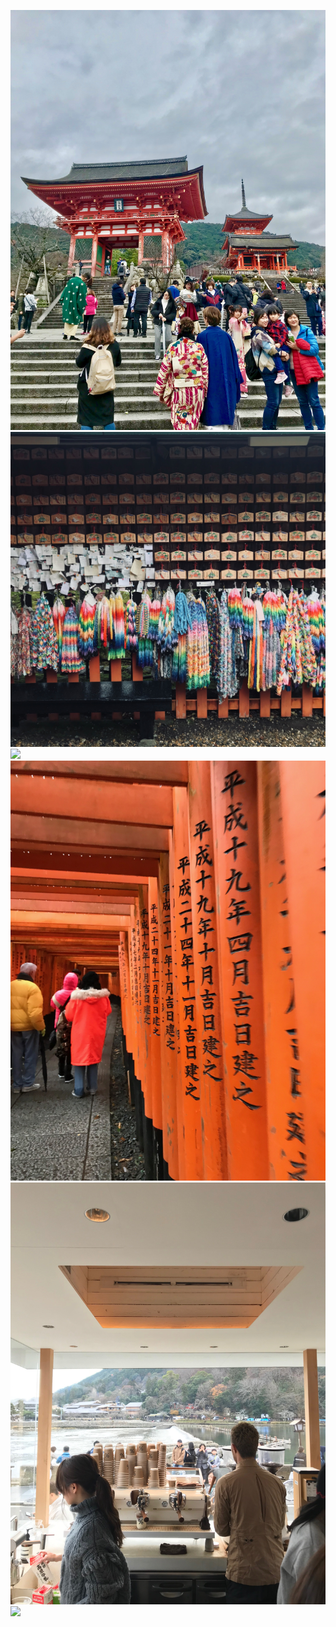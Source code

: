![](img/work/proj-3/img1.jpg)
![](img/work/proj-3/img2.jpg)
![](img/work/proj-3/img3.jpg)
![](img/work/proj-3/img4.jpg)
![](img/work/proj-3/img5.jpg)
![](img/work/proj-3/img6.jpg)

